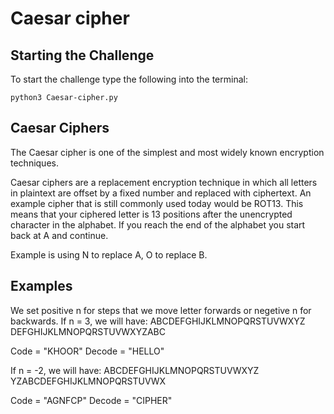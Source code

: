 # Caesar cipher

## Starting the Challenge

To start the challenge type the following into the terminal:

```language-shell
python3 Caesar-cipher.py
```

## Caesar Ciphers 

The Caesar cipher is one of the simplest and most widely known encryption techniques.

Caesar ciphers are a replacement encryption technique in which all letters in plaintext
are offset by a fixed number and replaced with ciphertext.
An example cipher that is still commonly used today would be ROT13. This means that your ciphered letter is 13 positions after
the unencrypted character in the alphabet. If you reach the end of the alphabet you start back at A and continue.

Example is using N to replace A, O to replace B.

## Examples
We set positive n for steps that we move letter forwards or negetive n for backwards.
If n = 3, we will have:
ABCDEFGHIJKLMNOPQRSTUVWXYZ
DEFGHIJKLMNOPQRSTUVWXYZABC

Code = "KHOOR"
Decode = "HELLO"

If n = -2, we will have:
ABCDEFGHIJKLMNOPQRSTUVWXYZ
YZABCDEFGHIJKLMNOPQRSTUVWX

Code = "AGNFCP"
Decode = "CIPHER"

